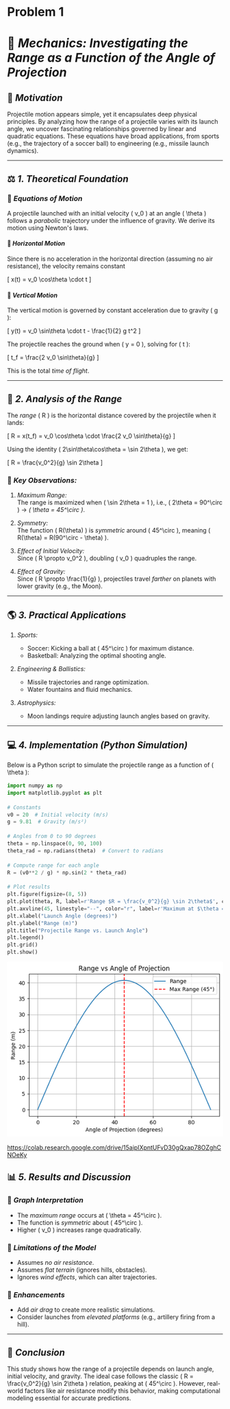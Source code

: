 # Problem 1

# 📌 *Mechanics: Investigating the Range as a Function of the Angle of Projection*  

## 🏹 *Motivation*  

Projectile motion appears simple, yet it encapsulates deep physical principles. By analyzing how the range of a projectile varies with its launch angle, we uncover fascinating relationships governed by linear and quadratic equations. These equations have broad applications, from sports (e.g., the trajectory of a soccer ball) to engineering (e.g., missile launch dynamics).  

---

## ⚖ *1. Theoretical Foundation*  

### 📜 *Equations of Motion*  

A projectile launched with an initial velocity \( v_0 \) at an angle \( \theta \) follows a *parabolic* trajectory under the influence of gravity. We derive its motion using Newton's laws.

#### 🔹 *Horizontal Motion*
Since there is no acceleration in the horizontal direction (assuming no air resistance), the velocity remains constant

\[
x(t) = v_0 \cos\theta \cdot t
\]

#### 🔹 *Vertical Motion*
The vertical motion is governed by constant acceleration due to gravity \( g \):

\[
y(t) = v_0 \sin\theta \cdot t - \frac{1}{2} g t^2
\]

The projectile reaches the ground when \( y = 0 \), solving for \( t \):

\[
t_f = \frac{2 v_0 \sin\theta}{g}
\]

This is the total *time of flight*.

---

## 📏 *2. Analysis of the Range*  

The *range* \( R \) is the horizontal distance covered by the projectile when it lands:

\[
R = x(t_f) = v_0 \cos\theta \cdot \frac{2 v_0 \sin\theta}{g}
\]

Using the identity \( 2\sin\theta\cos\theta = \sin 2\theta \), we get:

\[
R = \frac{v_0^2}{g} \sin 2\theta
\]

### 📌 *Key Observations:*
1. *Maximum Range:*  
   The range is maximized when \( \sin 2\theta = 1 \), i.e., \( 2\theta = 90^\circ \) → *\( \theta = 45^\circ \)*.

2. *Symmetry:*  
   The function \( R(\theta) \) is *symmetric* around \( 45^\circ \), meaning \( R(\theta) = R(90^\circ - \theta) \).

3. *Effect of Initial Velocity:*  
   Since \( R \propto v_0^2 \), doubling \( v_0 \) quadruples the range.

4. *Effect of Gravity:*  
   Since \( R \propto \frac{1}{g} \), projectiles travel *farther* on planets with lower gravity (e.g., the Moon).  

---

## 🌎 *3. Practical Applications*  

1. *Sports:*  
   - Soccer: Kicking a ball at \( 45^\circ \) for maximum distance.  
   - Basketball: Analyzing the optimal shooting angle.  

2. *Engineering & Ballistics:*  
   - Missile trajectories and range optimization.  
   - Water fountains and fluid mechanics.  

3. *Astrophysics:*  
   - Moon landings require adjusting launch angles based on gravity.  

---

## 💻 *4. Implementation (Python Simulation)*  

Below is a Python script to simulate the projectile range as a function of \( \theta \):

``` python
import numpy as np
import matplotlib.pyplot as plt

# Constants
v0 = 20  # Initial velocity (m/s)
g = 9.81  # Gravity (m/s²)

# Angles from 0 to 90 degrees
theta = np.linspace(0, 90, 100)
theta_rad = np.radians(theta)  # Convert to radians

# Compute range for each angle
R = (v0**2 / g) * np.sin(2 * theta_rad)

# Plot results
plt.figure(figsize=(8, 5))
plt.plot(theta, R, label=r'Range $R = \frac{v_0^2}{g} \sin 2\theta$', color='b')
plt.axvline(45, linestyle="--", color="r", label=r'Maximum at $\theta = 45^\circ$')
plt.xlabel("Launch Angle (degrees)")
plt.ylabel("Range (m)")
plt.title("Projectile Range vs. Launch Angle")
plt.legend()
plt.grid()
plt.show()
```

![alt text](image.png)

https://colab.research.google.com/drive/15aipIXpntUFvD30gQxap78OZghCNOeKy

## 📊 *5. Results and Discussion*  

### 🔹 *Graph Interpretation*
- The *maximum range* occurs at \( \theta = 45^\circ \).  
- The function is *symmetric* about \( 45^\circ \).  
- Higher \( v_0 \) increases range quadratically.  

### 🔹 *Limitations of the Model*
- Assumes *no air resistance*.  
- Assumes *flat terrain* (ignores hills, obstacles).  
- Ignores *wind effects*, which can alter trajectories.  

### 🔹 *Enhancements*
- Add *air drag* to create more realistic simulations.  
- Consider launches from *elevated platforms* (e.g., artillery firing from a hill).  

---

## 🎯 *Conclusion*  
This study shows how the range of a projectile depends on launch angle, initial velocity, and gravity. The ideal case follows the classic \( R = \frac{v_0^2}{g} \sin 2\theta \) relation, peaking at \( 45^\circ \). However, real-world factors like air resistance modify this behavior, making computational modeling essential for accurate predictions.  
